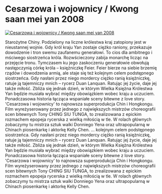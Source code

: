 Cesarzowa i wojownicy / Kwong saan mei yan 2008 
=============
[![Cesarzowa i wojownicy / Kwong saan mei yan 2008 ](http://vidos.pl/images/player.gif)](http://vidos.pl/cesarzowa-i-wojownicy-kwong-saan-mei-yan-2008)

 Starożytne Chiny. Podzielony na liczne królestwa kraj zatopiony jest w nieustannej wojnie. Gdy król kraju Yan zostaje ciężko raniony, przekazuje dowodzenie i tron swemu zaufanemu generałowi. To cios dla ambitnego i mściwego siostrzeńca króla. Rozwścieczony zabija monarchę licząc na przejęcie tronu. Tymczasem ku jego zaskoczeniu generałowie obwołują następczynią córkę króla – księżniczkę Feier. Feier bierze na siebie brzemię rządów i dowodzenia armią, ale staje się też kolejnym celem podstępnego siostrzeńca. Gdy nasłani przez niego mordercy ciężko ranią księżniczkę, ratuje ją tajemniczy mnich – rycerz Duan Lanquan. Ratując jej życie, daje jej także miłość. Zbliża się jednak dzień, w którym Wielka Księżna Królestwa Yan będzie musiała wybrać między obowiązkiem wobec kraju a uczuciem. Ponadczasowa historia łącząca wspaniałe sceny bitewne z love story. 'Cesarzowa i wojownicy' to najnowsza superprodukcja Chin i Hongkongu. Film wyreżyserowany przez jednego z największych mistrzów choreografii scen bitewnych Tony CHING SIU TUNGA, to zrealizowana z epickim rozmachem epopeja rycerska z wielką miłością w tle. W rolach głównych zobaczymy tu mistrza sztuk walki Donniego Yena oraz ultrapopularną w Chinach piosenkarkę i aktorkę Kelly Chen.   ... kolejnym celem podstępnego siostrzeńca. Gdy nasłani przez niego mordercy ciężko ranią księżniczkę, ratuje ją tajemniczy mnich – rycerz Duan Lanquan. Ratując jej życie, daje jej także miłość. Zbliża się jednak dzień, w którym Wielka Księżna Królestwa Yan będzie musiała wybrać między obowiązkiem wobec kraju a uczuciem. Ponadczasowa historia łącząca wspaniałe sceny bitewne z love story. 'Cesarzowa i wojownicy' to najnowsza superprodukcja Chin i Hongkongu. Film wyreżyserowany przez jednego z największych mistrzów choreografii scen bitewnych Tony CHING SIU TUNGA, to zrealizowana z epickim rozmachem epopeja rycerska z wielką miłością w tle. W rolach głównych zobaczymy tu mistrza sztuk walki Donniego Yena oraz ultrapopularną w Chinach piosenkarkę i aktorkę Kelly Chen.
